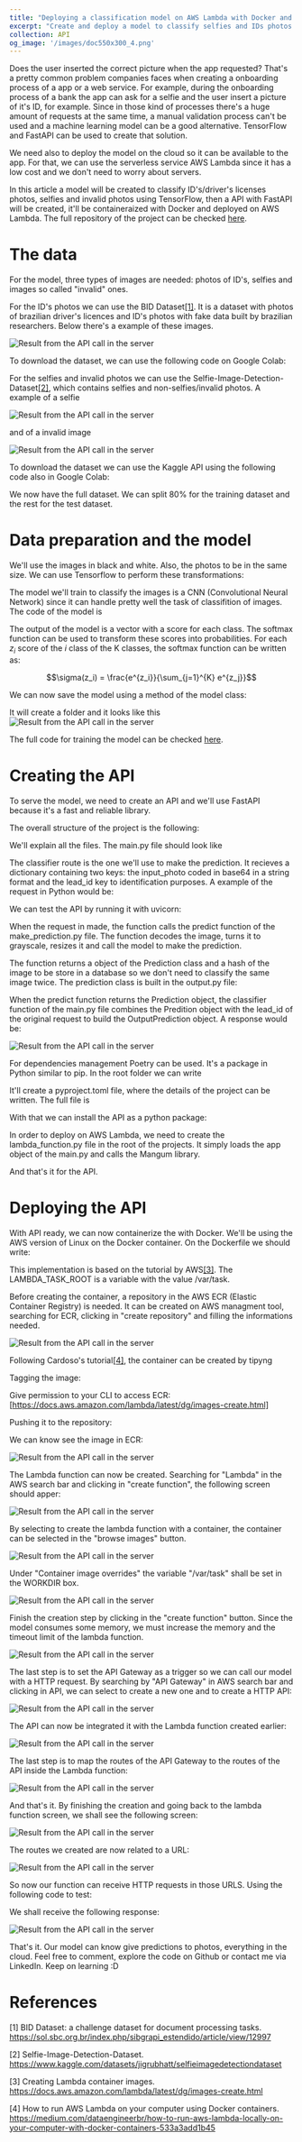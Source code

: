 ```yaml
---
title: "Deploying a classification model on AWS Lambda with Docker and FastAPI"
excerpt: "Create and deploy a model to classify selfies and IDs photos on AWS Lambda with Tensorflow, FastAPI and Docker<br/><img src='/images/doc550x300_4.png'>"
collection: API
og_image: '/images/doc550x300_4.png'
---
```


Does the user inserted the correct picture when the app requested? That's a pretty common problem companies faces when creating a onboarding process of a app or a web service. For example, during the onboarding process of a bank the app can ask for a selfie and the user insert a picture of it's ID, for example. Since in those kind of processes there's a huge amount of requests at the same time, a manual validation process can't be used and a machine learning model can be a good alternative. TensorFlow and FastAPI can be used to create that solution.

We need also to deploy the model on the cloud so it can be available to the app. For that, we can use the serverless service AWS Lambda since it has a low cost and we don't need to worry about servers.

In this article a model will be created to classify ID's/driver's licenses photos, selfies and invalid photos using TensorFlow, then a API with FastAPI will be created, it'll be containeraized with Docker and deployed on AWS Lambda. The full repository of the project can be checked [here](https://github.com/vinybrasil/doc_classifier). 

# The data
For the model, three types of images are needed: photos of ID's, selfies and images so called "invalid" ones. 

For the ID's photos we can use the BID Dataset[[1]](https://sol.sbc.org.br/index.php/sibgrapi_estendido/article/view/12997). It is a dataset with photos of brazilian driver's licences and ID's photos with fake data built by brazilian researchers. Below there's a example of these images.

![Result from the API call in the server](/images/doc_classifier_post/rg.jpg "Example of a fake ID photo")

To download the dataset, we can use the following code on Google Colab:

<script src="https://gist.github.com/vinybrasil/c8b35e0ec263bb4e69ace5843e163c9d.js"></script>

For the selfies and invalid photos we can use the Selfie-Image-Detection-Dataset[[2]](https://www.kaggle.com/datasets/jigrubhatt/selfieimagedetectiondataset), which contains selfies and non-selfies/invalid photos.
A example of a selfie

![Result from the API call in the server](/images/doc_classifier_post/selfie_example.jpg "Example of selfie")


and of a invalid image

![Result from the API call in the server](/images/doc_classifier_post/invalid.jpg "Example of selfie")


To download the dataset we can use the Kaggle API using the following code also in Google Colab:

<script src="https://gist.github.com/vinybrasil/cdcc90f5dd2211c7799997456e4d81c6.js"></script>

We now have the full dataset. We can split 80% for the training dataset and the rest for the test dataset.

# Data preparation and the model
We'll use the images in black and white. Also, the photos to be in the same size. We can use Tensorflow to perform these transformations:

<script src="https://gist.github.com/vinybrasil/cdd4987eb6a897da546c17ba38db74e9.js"></script>

The model we'll train to classify the images is a CNN (Convolutional Neural Network) since it can handle pretty well the task of classifition of images. The code of the model is

<script src="https://gist.github.com/vinybrasil/da183c40bd78a7de0b7683062c61f91e.js"></script>

The output of the model is a vector with a score for each class. The softmax function can be used to transform these scores into probabilities. For each $z_{i}$ score of the $i$ class of the K classes, the softmax function can be written as:
<center>
$$\sigma(z_i) = \frac{e^{z_i}}{\sum_{j=1}^{K} e^{z_j}}$$
</center>

We can now save the model using a method of the model class:


<script src="https://gist.github.com/vinybrasil/e6387e2c114dbc5c66d46e13e8102e6b.js"></script>

It will create a folder and it looks like this
![Result from the API call in the server](/images/doc_classifier_post/folder.png "Folder of the model")

The full code for training the model can be checked [here](https://github.com/vinybrasil/doc_classifier/blob/main/notebooks/train_document_classifier.ipynb).

# Creating the API
To serve the model, we need to create an API and we'll use FastAPI because it's a fast and reliable library. 

The overall structure of the project is the following:

<script src="https://gist.github.com/vinybrasil/1bd7dedbe3c9e03edf109dbc5ed38a22.js"></script>

We'll  explain all the files.
The main.py file should look like

<script src="https://gist.github.com/vinybrasil/3babe727bc1416ce74551de54784803e.js"></script>

The classifier route is the one we'll use to make the prediction. It recieves a dictionary containing two keys: the input_photo coded in base64 in a string format and the lead_id key to identification purposes. A example of the request in Python would be:

<script src="https://gist.github.com/vinybrasil/a766ad22a7250a1fabf3f4ae7966637d.js"></script>

We can test the API by running it with uvicorn:

<script src="https://gist.github.com/vinybrasil/c9f5fac99a7026044768bc1109ca5c22.js"></script>

When the request in made, the function calls the predict function of the make_prediction.py file. The function decodes the image, turns it to grayscale, resizes it and call the model to make the prediction. 


<script src="https://gist.github.com/vinybrasil/ba683cba6b0f8eb5ab0cc709802c16a2.js"></script>

The function returns a object of the Prediction class and a hash of the image to be store in a database so we don't need to classify the same image twice. The prediction class is built in the output.py file:


<script src="https://gist.github.com/vinybrasil/d64f584a78a8a5e52f577414c7b3abd0.js"></script>


When the predict function returns the Prediction object, the classifier function of the main.py file combines the Predition object with the lead_id of the original request to build the OutputPrediction object. 
A response would be:

![Result from the API call in the server](/images/doc_classifier_post/result0.png "Result from the API call in the server running locally")

For dependencies management Poetry can be used. It's a package in Python similar to pip. In the root folder we can write

<script src="https://gist.github.com/vinybrasil/237b2fb3c537d11d8841fb77e6d4a5aa.js"></script>

It'll create a pyproject.toml file, where the details of the project can be written. The full file is

<script src="https://gist.github.com/vinybrasil/c9713934f2f52b21ce3c19d9010c4845.js"></script>

With that we can install the API as a python package:

<script src="https://gist.github.com/vinybrasil/aca84061a0ed33c0b226577d09b32d13.js"></script>

In order to deploy on AWS Lambda, we need to create the lambda_function.py file in the root of the projects. It simply loads the app object of the main.py and calls the Mangum library.

<script src="https://gist.github.com/vinybrasil/2043f84db658904e73b4b6015a624f08.js"></script>

And that's it for the API.

# Deploying the API
With API ready, we can now containerize the with Docker. We'll be using the AWS version of Linux on the Docker container. On the Dockerfile we should write:

<script src="https://gist.github.com/vinybrasil/afd0a412b565b72f354b53c8460ceaaa.js"></script>

This implementation is based on the tutorial by AWS[[3]](https://docs.aws.amazon.com/lambda/latest/dg/images-create.html). The LAMBDA_TASK_ROOT is a variable with the value /var/task. 

Before creating the container, a repository in the AWS ECR (Elastic Container Registry) is needed. It can be created on AWS managment tool, searching for ECR, clicking in "create repository" and filling the informations needed.

![Result from the API call in the server](/images/doc_classifier_post/ecr.png "Create repository on ECR")

Following Cardoso's tutorial[[4]]( https://medium.com/dataengineerbr/how-to-run-aws-lambda-locally-on-your-computer-with-docker-containers-533a3add1b45), 
the container can be created by tipyng

<script src="https://gist.github.com/vinybrasil/c78592a37cf9db969c2ec7c982a3ee8a.js"></script>

Tagging the image:

<script src="https://gist.github.com/vinybrasil/c72c3dad3f71ceb7d02d2461e3da1b8a.js"></script>

Give permission to your CLI to access ECR:  [https://docs.aws.amazon.com/lambda/latest/dg/images-create.html]

<script src="https://gist.github.com/vinybrasil/6dd6382c05e0d95ed96c4403843302e6.js"></script>
Pushing it to the repository:

<script src="https://gist.github.com/vinybrasil/c7e7b84d8663eb4e7b0a2eaa8938238b.js"></script>
We can know see the image in ECR:

![Result from the API call in the server](/images/doc_classifier_post/ectr_rep.png "Image on ECR")

The Lambda function can now be created. Searching for "Lambda" in the AWS search bar and clicking in "create function", the following screen should apper:

![Result from the API call in the server](/images/doc_classifier_post/lambda1.png "Create function on Lambda")

By selecting to create the lambda function with a container, the container can be selected in the "browse images" button.

![Result from the API call in the server](/images/doc_classifier_post/lambda2.png "Selecting image to Lambda")

Under "Container image overrides" the variable "/var/task" shall be set in the WORKDIR box.

![Result from the API call in the server](/images/doc_classifier_post/lambda3.png "Small config on the Lambda function")

Finish the creation step by clicking  in the "create function" button. Since the model consumes some memory, we must increase the memory and the timeout limit of the lambda function.

![Result from the API call in the server](/images/doc_classifier_post/lambda4.png "Increase memory and timout limit")

The last step is to set the API Gateway as a trigger so we can call our model with a HTTP request. By searching by "API Gateway" in AWS search bar and clicking in API, we can select to create a new one and to create a HTTP API:

![Result from the API call in the server](/images/doc_classifier_post/papi1.png "Creating API on API Gateway")

The API can now be integrated it with the Lambda function created earlier:

![Result from the API call in the server](/images/doc_classifier_post/papi2.png "Integrating the Lambda function with the API")

The last step is to map the routes of the API Gateway to the routes of the API inside the Lambda function:

![Result from the API call in the server](/images/doc_classifier_post/papi3.png "Routing")

And that's it. By finishing the creation and going back to the lambda function screen, we shall see the following screen:

![Result from the API call in the server](/images/doc_classifier_post/papi35.png "The final Lambda config with the API Gateway")

The routes we created are now related to a URL:

![Result from the API call in the server](/images/doc_classifier_post/papi4.png "URL in the Lambda function")

So now our function can receive HTTP requests in those URLS. Using the following code to test:

<script src="https://gist.github.com/vinybrasil/6e2cd2a6c6fa0f16772a8b56d5803fc4.js"></script>
We shall receive the following response:

![Result from the API call in the server](/images/doc_classifier_post/result1.png "Result from the API call in the Lambda system")


That's it. Our model can know give predictions to photos, everything in the cloud.  Feel free to comment, explore the code on Github or contact me via LinkedIn. Keep on learning :D

# References

[1] BID Dataset: a challenge dataset for document processing tasks.  https://sol.sbc.org.br/index.php/sibgrapi_estendido/article/view/12997

[2] Selfie-Image-Detection-Dataset. https://www.kaggle.com/datasets/jigrubhatt/selfieimagedetectiondataset

[3] Creating Lambda container images. https://docs.aws.amazon.com/lambda/latest/dg/images-create.html

[4] How to run AWS Lambda on your computer using Docker containers. https://medium.com/dataengineerbr/how-to-run-aws-lambda-locally-on-your-computer-with-docker-containers-533a3add1b45